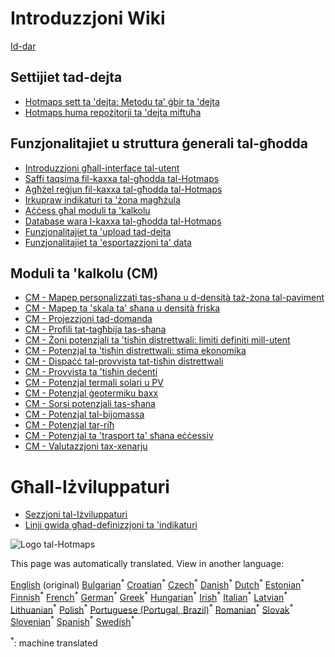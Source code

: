 <h1> Introduzzjoni Wiki </h1><p> <a href="Home">Id-dar</a> </p><h2> Settijiet tad-dejta </h2><ul><li> <a href="Hotmaps-data-set-method-of-data-collection">Hotmaps sett ta &#39;dejta: Metodu ta&#39; ġbir ta &#39;dejta</a> </li><li> <a href="Hotmaps-open-data-repositories">Hotmaps huma repożitorji ta &#39;dejta miftuħa</a> </li></ul><h2> Funzjonalitajiet u struttura ġenerali tal-għodda </h2><ul><li> <a href="Introduction-to-user-interface">Introduzzjoni għall-interface tal-utent</a> </li><li> <a href="Layers-section-in-the-Hotmaps-toolbox">Saffi taqsima fil-kaxxa tal-għodda tal-Hotmaps</a> </li><li> <a href="Select-a-region-in-the-Hotmaps-toolbox">Agħżel reġjun fil-kaxxa tal-għodda tal-Hotmaps</a> </li><li> <a href="Retrieve-indicators-of-a-selected-area">Irkupraw indikaturi ta &#39;żona magħżula</a> </li><li> <a href="Access-to-calculation-modules">Aċċess għal moduli ta &#39;kalkolu</a> </li><li> <a href="Database-behind-the-Hotmaps-toolbox">Database wara l-kaxxa tal-għodda tal-Hotmaps</a> </li><li> <a href="Data-upload-functionalities">Funzjonalitajiet ta &#39;upload tad-dejta</a> </li><li> <a href="Data-export-functionalities">Funzjonalitajiet ta &#39;esportazzjoni ta&#39; data</a> </li></ul><h2> Moduli ta &#39;kalkolu (CM) </h2><ul><li> <a href="CM-Customized-heat-and-floor-area-density-maps">CM - Mapep personalizzati tas-sħana u d-densità taż-żona tal-paviment</a> </li><li> <a href="CM-Scale-heat-and-cool-density-maps">CM - Mapep ta &#39;skala ta&#39; sħana u densità friska</a> </li><li> <a href="CM-Demand-projection">CM - Projezzjoni tad-domanda</a> </li><li> <a href="CM-Heat-load-profiles">CM - Profili tat-tagħbija tas-sħana</a> </li><li> <a href="CM-District-heating-potential-areas-user-defined-thresholds">CM - Żoni potenzjali ta &#39;tisħin distrettwali: limiti definiti mill-utent</a> </li><li> <a href="CM-District-heating-potential-economic-assessment">CM - Potenzjal ta ’tisħin distrettwali: stima ekonomika</a> </li><li> <a href="CM-District-heating-supply-dispatch">CM - Dispaċċ tal-provvista tat-tisħin distrettwali</a> </li><li> <a href="CM-Decentral-heating-supply">CM - Provvista ta &#39;tisħin deċenti</a> </li><li> <a href="CM-Solar-thermal-and-PV-potential">CM - Potenzjal termali solari u PV</a> </li><li> <a href="CM-Shallow-geothermal-potential">CM - Potenzjal ġeotermiku baxx</a> </li><li> <a href="CM-Heat-source-potential">CM - Sorsi potenzjali tas-sħana</a> </li><li> <a href="CM-Biomass-potential">CM - Potenzjal tal-bijomassa</a> </li><li> <a href="CM-Wind-potential">CM - Potenzjal tar-riħ</a> </li><li> <a href="CM-Excess-heat-transport-potential">CM - Potenzjal ta &#39;trasport ta&#39; sħana eċċessiv</a> </li><li> <a href="CM-Scenario-assessment">CM - Valutazzjoni tax-xenarju</a> </li></ul><h1> Għall-Iżviluppaturi </h1><ul><li> <a href="Developers">Sezzjoni tal-Iżviluppaturi</a> </li><li> <a href="Guidelines-for-defining-indicators">Linji gwida għad-definizzjoni ta &#39;indikaturi</a> </li></ul><p><img alt="Logo tal-Hotmaps" src="https://www.hotmaps-project.eu/wp-content/uploads/2017/02/logo.svg"/></p>

This page was automatically translated. View in another language:

[English](../en/_Sidebar.md) (original) [Bulgarian](../bg/_Sidebar.md)<sup>\*</sup> [Croatian](../hr/_Sidebar.md)<sup>\*</sup> [Czech](../cs/_Sidebar.md)<sup>\*</sup> [Danish](../da/_Sidebar.md)<sup>\*</sup> [Dutch](../nl/_Sidebar.md)<sup>\*</sup> [Estonian](../et/_Sidebar.md)<sup>\*</sup> [Finnish](../fi/_Sidebar.md)<sup>\*</sup> [French](../fr/_Sidebar.md)<sup>\*</sup> [German](../de/_Sidebar.md)<sup>\*</sup> [Greek](../el/_Sidebar.md)<sup>\*</sup> [Hungarian](../hu/_Sidebar.md)<sup>\*</sup> [Irish](../ga/_Sidebar.md)<sup>\*</sup> [Italian](../it/_Sidebar.md)<sup>\*</sup> [Latvian](../lv/_Sidebar.md)<sup>\*</sup> [Lithuanian](../lt/_Sidebar.md)<sup>\*</sup>  [Polish](../pl/_Sidebar.md)<sup>\*</sup> [Portuguese (Portugal, Brazil)](../pt/_Sidebar.md)<sup>\*</sup> [Romanian](../ro/_Sidebar.md)<sup>\*</sup> [Slovak](../sk/_Sidebar.md)<sup>\*</sup> [Slovenian](../sl/_Sidebar.md)<sup>\*</sup> [Spanish](../es/_Sidebar.md)<sup>\*</sup> [Swedish](../sv/_Sidebar.md)<sup>\*</sup> 

<sup>\*</sup>: machine translated
